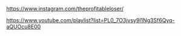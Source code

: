 https://www.instagram.com/theprofitableloser/


https://www.youtube.com/playlist?list=PL0_7O3jvsy9l1Ng3Sf6Qyq-aQUOcu8E00
